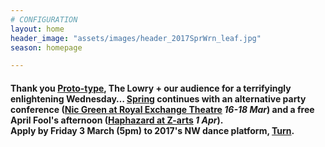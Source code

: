 ```yaml
---
# CONFIGURATION
layout: home
header_image: "assets/images/header_2017SprWrn_leaf.jpg"
season: homepage

---
```

#### Thank you [Proto-type](/current/2017-spring/proto-type), The Lowry + our audience for a terrifyingly enlightening Wednesday… [Spring](/current/2017-spring) continues with an alternative party conference ([Nic Green at Royal Exchange Theatre](/current/2017-spring/green) *16-18 Mar*) and a free April Fool's afternoon ([Haphazard at Z-arts](/current/2017-haphazard) *1 Apr*).<br>Apply by Friday 3 March (5pm) to 2017's NW dance platform, [Turn](/hab/turn).
